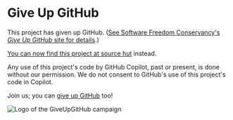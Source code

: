 # Give Up GitHub

This project has given up GitHub.  ([See Software Freedom Conservancy's *Give Up  GitHub* site for details](https://GiveUpGitHub.org).)

[You can now find this project at source hut](https://git.sr.ht/~alicealysia/NiGuiRi) instead.

Any use of this project's code by GitHub Copilot, past or present, is done without our permission.  We do not consent to GitHub's use of this project's code in Copilot.

Join us; you can [give up GitHub](https://GiveUpGitHub.org) too!

![Logo of the GiveUpGitHub campaign](https://sfconservancy.org/img/GiveUpGitHub.png)
